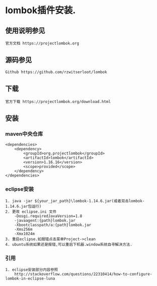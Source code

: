 # lombok插件安装.
## 使用说明参见
	官方文档 https://projectlombok.org
## 源码参见
	Github https://github.com/rzwitserloot/lombok
## 下载
	官方下载 https://projectlombok.org/download.html
## 安装
### maven中央仓库
	<dependencies>
		<dependency>
			<groupId>org.projectlombok</groupId>
			<artifactId>lombok</artifactId>
			<version>1.16.16</version>
			<scope>provided</scope>
		</dependency>
	</dependencies>
### eclipse安装
	1. java -jar ${your_jar_path}\lombok-1.14.6.jar(或者双击lombok-1.14.6.jar包运行)
	2. 更改 eclipse.ini 文件
		-Dosgi.requiredJavaVersion=1.8
		-javaagent:{path}lombok.jar
		-Xbootclasspath/a:{path}lombok.jar
		-Xms256m
		-Xmx1024m
	3. 重启eclipse.如报错点击菜单Project->clean
	4. ubuntu系统如果还是报错,可以重启下机器.window系统自寻解决方法.
### 引用
	1. eclipse安装部分内容参照
		http://stackoverflow.com/questions/22310414/how-to-configure-lombok-in-eclipse-luna